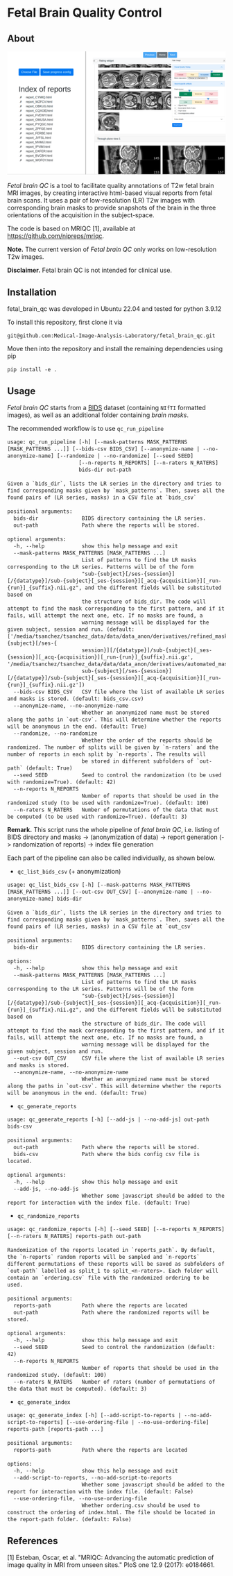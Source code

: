 # Fetal Brain Quality Control
## About
![fetal brain QC](fetal_brain_qc.png)

*Fetal brain QC* is a tool to facilitate quality annotations of T2w fetal brain MRI images, by creating interactive html-based visual reports from fetal brain scans. It uses a pair of low-resolution (LR) T2w images with corresponding brain masks to provide snapshots of the brain in the three orientations of the acquisition in the subject-space. 

The code is based on MRIQC [1], available at https://github.com/nipreps/mriqc.

**Note.** The current version of *Fetal brain QC* only works on low-resolution T2w images.

**Disclaimer.** Fetal brain QC is not intended for clinical use.


## Installation
fetal_brain_qc was developed in Ubuntu 22.04 and tested for python 3.9.12

To install this repository, first clone it via
```
git@github.com:Medical-Image-Analysis-Laboratory/fetal_brain_qc.git
```

Move then into the repository and install the remaining dependencies using pip
```
pip install -e .
```

## Usage
*Fetal brain QC* starts from a [BIDS](https://bids.neuroimaging.io/) dataset (containing `NIfTI` formatted images), as well as an additional folder containing *brain masks*. 

The recommended workflow is to use `qc_run_pipeline`
```
usage: qc_run_pipeline [-h] [--mask-patterns MASK_PATTERNS [MASK_PATTERNS ...]] [--bids-csv BIDS_CSV] [--anonymize-name | --no-anonymize-name] [--randomize | --no-randomize] [--seed SEED]
                       [--n-reports N_REPORTS] [--n-raters N_RATERS]
                       bids-dir out-path

Given a `bids_dir`, lists the LR series in the directory and tries to find corresponding masks given by `mask_patterns`. Then, saves all the found pairs of (LR series, masks) in a CSV file at `bids_csv`

positional arguments:
  bids-dir              BIDS directory containing the LR series.
  out-path              Path where the reports will be stored.

optional arguments:
  -h, --help            show this help message and exit
  --mask-patterns MASK_PATTERNS [MASK_PATTERNS ...]
                        List of patterns to find the LR masks corresponding to the LR series. Patterns will be of the form
                        "sub-{subject}[/ses-{session}][/{datatype}]/sub-{subject}[_ses-{session}][_acq-{acquisition}][_run-{run}]_{suffix}.nii.gz", and the different fields will be substituted based on
                        the structure of bids_dir. The code will attempt to find the mask corresponding to the first pattern, and if it fails, will attempt the next one, etc. If no masks are found, a
                        warning message will be displayed for the given subject, session and run. (default: ['/media/tsanchez/tsanchez_data/data/data_anon/derivatives/refined_masks/sub-{subject}[/ses-{
                        session}][/{datatype}]/sub-{subject}[_ses-{session}][_acq-{acquisition}][_run-{run}]_{suffix}.nii.gz', '/media/tsanchez/tsanchez_data/data/data_anon/derivatives/automated_masks/
                        sub-{subject}[/ses-{session}][/{datatype}]/sub-{subject}[_ses-{session}][_acq-{acquisition}][_run-{run}]_{suffix}.nii.gz'])
  --bids-csv BIDS_CSV   CSV file where the list of available LR series and masks is stored. (default: bids_csv.csv)
  --anonymize-name, --no-anonymize-name
                        Whether an anonymized name must be stored along the paths in `out-csv`. This will determine whether the reports will be anonymous in the end. (default: True)
  --randomize, --no-randomize
                        Whether the order of the reports should be randomized. The number of splits will be given by `n-raters` and the number of reports in each split by `n-reports`. The results will
                        be stored in different subfolders of `out-path` (default: True)
  --seed SEED           Seed to control the randomization (to be used with randomize=True). (default: 42)
  --n-reports N_REPORTS
                        Number of reports that should be used in the randomized study (to be used with randomize=True). (default: 100)
  --n-raters N_RATERS   Number of permutations of the data that must be computed (to be used with randomize=True). (default: 3)
```
**Remark.** This script runs the whole pipeline of *fetal brain QC*, i.e. listing of BIDS directory and masks -> (anonymization of data) -> report generation (-> randomization of reports) -> index file generation

Each part of the pipeline can also be called individually, as shown below.

- `qc_list_bids_csv` (+ anonymization)
```
usage: qc_list_bids_csv [-h] [--mask-patterns MASK_PATTERNS [MASK_PATTERNS ...]] [--out-csv OUT_CSV] [--anonymize-name | --no-anonymize-name] bids-dir

Given a `bids_dir`, lists the LR series in the directory and tries to find corresponding masks given by `mask_patterns`. Then, saves all the found pairs of (LR series, masks) in a CSV file at `out_csv`

positional arguments:
  bids-dir              BIDS directory containing the LR series.

options:
  -h, --help            show this help message and exit
  --mask-patterns MASK_PATTERNS [MASK_PATTERNS ...]
                        List of patterns to find the LR masks corresponding to the LR series. Patterns will be of the form
                        "sub-{subject}[/ses-{session}][/{datatype}]/sub-{subject}[_ses-{session}][_acq-{acquisition}][_run-{run}]_{suffix}.nii.gz", and the different fields will be substituted based on
                        the structure of bids_dir. The code will attempt to find the mask corresponding to the first pattern, and if it fails, will attempt the next one, etc. If no masks are found, a
                        warning message will be displayed for the given subject, session and run.
  --out-csv OUT_CSV     CSV file where the list of available LR series and masks is stored.
  --anonymize-name, --no-anonymize-name
                        Whether an anonymized name must be stored along the paths in `out-csv`. This will determine whether the reports will be anonymous in the end. (default: True)
```

- `qc_generate_reports`
```
usage: qc_generate_reports [-h] [--add-js | --no-add-js] out-path bids-csv

positional arguments:
  out-path              Path where the reports will be stored.
  bids-csv              Path where the bids config csv file is located.

optional arguments:
  -h, --help            show this help message and exit
  --add-js, --no-add-js
                        Whether some javascript should be added to the report for interaction with the index file. (default: True)
```

- `qc_randomize_reports`
```
usage: qc_randomize_reports [-h] [--seed SEED] [--n-reports N_REPORTS] [--n-raters N_RATERS] reports-path out-path

Randomization of the reports located in `reports_path`. By default, the `n-reports` random reports will be sampled and `n-reports` different permutations of these reports will be saved as subfolders of
`out-path` labelled as split_1 to split_<n-raters>. Each folder will contain an `ordering.csv` file with the randomized ordering to be used.

positional arguments:
  reports-path          Path where the reports are located
  out-path              Path where the randomized reports will be stored.

optional arguments:
  -h, --help            show this help message and exit
  --seed SEED           Seed to control the randomization (default: 42)
  --n-reports N_REPORTS
                        Number of reports that should be used in the randomized study. (default: 100)
  --n-raters N_RATERS   Number of raters (number of permutations of the data that must be computed). (default: 3)
```

- `qc_generate_index`
```
usage: qc_generate_index [-h] [--add-script-to-reports | --no-add-script-to-reports] [--use-ordering-file | --no-use-ordering-file] reports-path [reports-path ...]

positional arguments:
  reports-path          Path where the reports are located

options:
  -h, --help            show this help message and exit
  --add-script-to-reports, --no-add-script-to-reports
                        Whether some javascript should be added to the report for interaction with the index file. (default: False)
  --use-ordering-file, --no-use-ordering-file
                        Whether ordering.csv should be used to construct the ordering of index.html. The file should be located in the report-path folder. (default: False)

```

## References
[1] Esteban, Oscar, et al. "MRIQC: Advancing the automatic prediction of image quality in MRI from unseen sites." PloS one 12.9 (2017): e0184661.